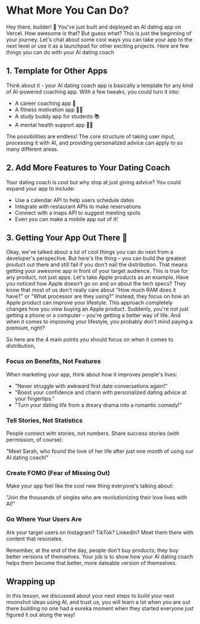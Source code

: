 # What More You Can Do?

Hey there, builder! 👋 You've just built and deployed an AI dating app on Vercel. How awesome is that? But guess what? This is just the beginning of your journey. Let's chat about some cool ways you can take your app to the next level or use it as a launchpad for other exciting projects. Here are few things you can do with your AI dating coach

## 1. Template for Other Apps

Think about it - your AI dating coach app is basically a template for any kind of AI-powered coaching app. With a few tweaks, you could turn it into:

- A career coaching app 💼
- A fitness motivation app 🏋️‍♀️
- A study buddy app for students 📚
- A mental health support app 🧘‍♀️

The possibilities are endless! The core structure of taking user input, processing it with AI, and providing personalized advice can apply to so many different areas.

## 2. Add More Features to Your Dating Coach

Your dating coach is cool but why stop at just giving advice? You could expand your app to include:

- Use a calendar API to help users schedule dates
- Integrate with restaurant APIs to make reservations
- Connect with a maps API to suggest meeting spots
- Even you can make a mobile app out of it!

## 3. Getting Your App Out There 📣

Okay, we've talked about a lot of cool things you can do next from a developer's perspective. But here's the thing – you can build the greatest product out there and still fail if you don't nail the distribution. That means getting your awesome app in front of your target audience. This is true for any product, not just apps.
Let's take Apple products as an example. Have you noticed how Apple doesn't go on and on about the tech specs? They know that most of us don't really care about "How much RAM does it have?" or "What processor are they using?" Instead, they focus on how an Apple product can improve your lifestyle.
This approach completely changes how you view buying an Apple product. Suddenly, you're not just getting a phone or a computer – you're getting a better way of life. And when it comes to improving your lifestyle, you probably don't mind paying a premium, right?

So here are the 4 main points you should focus on when it comes to distribution,

### Focus on Benefits, Not Features

When marketing your app, think about how it improves people's lives:

- "Never struggle with awkward first date conversations again!"
- "Boost your confidence and charm with personalized dating advice at your fingertips."
- "Turn your dating life from a dreary drama into a romantic comedy!"

### Tell Stories, Not Statistics

People connect with stories, not numbers. Share success stories (with permission, of course):

"Meet Sarah, who found the love of her life after just one month of using our AI dating coach!"

### Create FOMO (Fear of Missing Out)

Make your app feel like the cool new thing everyone's talking about:

"Join the thousands of singles who are revolutionizing their love lives with AI!"

### Go Where Your Users Are

Are your target users on Instagram? TikTok? LinkedIn? Meet them there with content that resonates.

Remember, at the end of the day, people don't buy products; they buy better versions of themselves. Your job is to show how your AI dating coach helps them become that better, more dateable version of themselves.

## Wrapping up

In this lesson, we discussed about your next steps to build your next moonshot ideas using AI, and trust us, you will learn a lot when you are out there building no one had a eureka moment when they started everyone just figured it out along the way!
